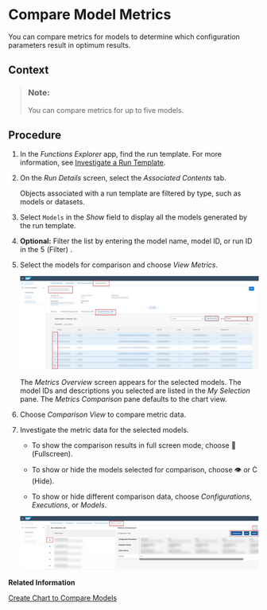 <!-- loioe357639514de45b0b409078de163a3aa -->

<link rel="stylesheet" type="text/css" href="css/sap-icons.css"/>

# Compare Model Metrics

You can compare metrics for models to determine which configuration parameters result in optimum results.



## Context

> ### Note:  
> You can compare metrics for up to five models.



<a name="loioe357639514de45b0b409078de163a3aa__steps_jqb_skb_xsb"/>

## Procedure

1.  In the *Functions Explorer* app, find the run template. For more information, see [Investigate a Run Template](investigate-a-run-template-b753dc0.md).

2.  On the *Run Details* screen, select the *Associated Contents* tab.

    Objects associated with a run template are filtered by type, such as models or datasets.

3.  Select `Models` in the *Show* field to display all the models generated by the run template.

4.  **Optional:** Filter the list by entering the model name, model ID, or run ID in the <span class="SAP-icons-V5"></span> \(Filter\) .

5.  Select the models for comparison and choose *View Metrics*.

    ![Models selected for comparison, and compare metrics button highlighted.](images/Image_AIL_FE_All_Compare_Models_4d2682f.png)

    The *Metrics Overview* screen appears for the selected models. The model IDs and descriptions you selected are listed in the *My Selection* pane. The *Metrics Comparison* pane defaults to the chart view.

6.  Choose *Comparison View* to compare metric data.

7.  Investigate the metric data for the selected models.

    -   To show the comparison results in full screen mode, choose <span class="SAP-icons-V5"></span> \(Fullscreen\).

    -   To show or hide the models selected for comparison, choose :eye: or <span class="SAP-icons-V5"></span> \(Hide\).

    -   To show or hide different comparison data, choose *Configurations*, *Executions*, or *Models*.


    ![Metrics comparison screen with key features highlighted.](images/Image_AIL_FE_All_Compare_Models_Comparison_5670610.png)


**Related Information**  


[Create Chart to Compare Models](create-chart-to-compare-models-377db35.md "You can create charts for models to visually compare quality criteria and values.")

